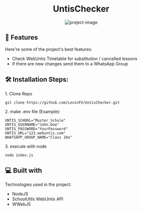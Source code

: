 <h1 align="center" id="title">UntisChecker</h1>

<p align="center"><img src="https://socialify.git.ci/LevinFX/UntisChecker/image?description=1&amp;font=Source+Code+Pro&amp;language=1&amp;name=1&amp;owner=1&amp;pattern=Brick+Wall&amp;theme=Dark" alt="project-image"></p>

  
  
<h2>🧐 Features</h2>

Here're some of the project's best features:

*   Check WebUntis Timetable for substitution / cancelled lessons
*   If there are new changes send them to a WhatsApp Group

<h2>🛠️ Installation Steps:</h2>

<p>1. Clone Repo</p>

```
git clone https://github.com/LevinFX/UntisChecker.git
```

<p>2. make .env file (Example):</p>

```
UNTIS_SCHOOL="Muster_Schule" 
UNTIS_USERNAME="John.Doe" 
UNTIS_PASSWORD="YourPassword" 
UNTIS_URL="123.webuntis.com" 
WHATSAPP_GROUP_NAME="Class 10a"
```

<p>3. execute with node</p>

```
node index.js
```

  
  
<h2>💻 Built with</h2>

Technologies used in the project:

*   NodeJS
*   SchoolUtils WebUntis API
*   WWebJS